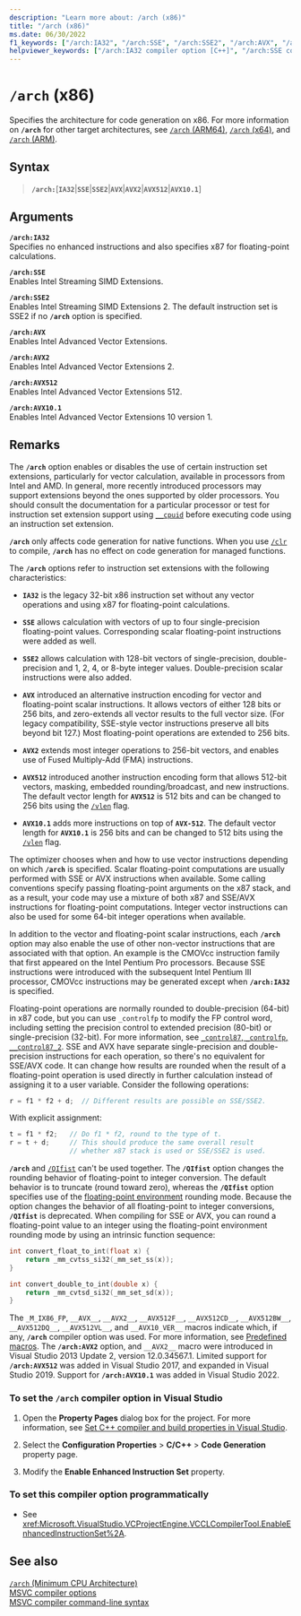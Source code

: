 ```yaml
---
description: "Learn more about: /arch (x86)"
title: "/arch (x86)"
ms.date: 06/30/2022
f1_keywords: ["/arch:IA32", "/arch:SSE", "/arch:SSE2", "/arch:AVX", "/arch:AVX2", "/arch:AVX512", "/arch:AVX10.1"]
helpviewer_keywords: ["/arch:IA32 compiler option [C++]", "/arch:SSE compiler option [C++]", "/arch:SSE2 compiler option [C++]", "/arch:AVX compiler option [C++]", "/arch:AVX2 compiler option [C++]", "/arch:AVX512 compiler option [C++]", "/arch:AVX10.1 compiler option [C++]"]
---
```

# `/arch` (x86)

Specifies the architecture for code generation on x86. For more information on **`/arch`** for other target architectures, see [`/arch` (ARM64)](arch-arm64.md), [`/arch` (x64)](arch-x64.md), and [`/arch` (ARM)](arch-arm.md).

## Syntax

> **`/arch:`**\[**`IA32`**|**`SSE`**|**`SSE2`**|**`AVX`**|**`AVX2`**|**`AVX512`**|**`AVX10.1`**]

## Arguments

**`/arch:IA32`**\
Specifies no enhanced instructions and also specifies x87 for floating-point calculations.

**`/arch:SSE`**\
Enables Intel Streaming SIMD Extensions.

**`/arch:SSE2`**\
Enables Intel Streaming SIMD Extensions 2. The default instruction set is SSE2 if no **`/arch`** option is specified.

**`/arch:AVX`**\
Enables Intel Advanced Vector Extensions.

**`/arch:AVX2`**\
Enables Intel Advanced Vector Extensions 2.

**`/arch:AVX512`**\
Enables Intel Advanced Vector Extensions 512.

**`/arch:AVX10.1`**\
Enables Intel Advanced Vector Extensions 10 version 1.

## Remarks

The **`/arch`** option enables or disables the use of certain instruction set extensions, particularly for vector calculation, available in processors from Intel and AMD. In general, more recently introduced processors may support extensions beyond the ones supported by older processors. You should consult the documentation for a particular processor or test for instruction set extension support using [`__cpuid`](../../intrinsics/cpuid-cpuidex.md) before executing code using an instruction set extension.

**`/arch`** only affects code generation for native functions. When you use [`/clr`](clr-common-language-runtime-compilation.md) to compile, **`/arch`** has no effect on code generation for managed functions.

The **`/arch`** options refer to instruction set extensions with the following characteristics:

- **`IA32`** is the legacy 32-bit x86 instruction set without any vector operations and using x87 for floating-point calculations.

- **`SSE`** allows calculation with vectors of up to four single-precision floating-point values. Corresponding scalar floating-point instructions were added as well.

- **`SSE2`** allows calculation with 128-bit vectors of single-precision, double-precision and 1, 2, 4, or 8-byte integer values. Double-precision scalar instructions were also added.

- **`AVX`** introduced an alternative instruction encoding for vector and floating-point scalar instructions. It allows vectors of either 128 bits or 256 bits, and zero-extends all vector results to the full vector size. (For legacy compatibility, SSE-style vector instructions preserve all bits beyond bit 127.) Most floating-point operations are extended to 256 bits.

- **`AVX2`** extends most integer operations to 256-bit vectors, and enables use of Fused Multiply-Add (FMA) instructions.

- **`AVX512`** introduced another instruction encoding form that allows 512-bit vectors, masking, embedded rounding/broadcast, and new instructions. The default vector length for **`AVX512`** is 512 bits and can be changed to 256 bits using the [`/vlen`](vlen.md) flag.

- **`AVX10.1`** adds more instructions on top of **`AVX-512`**. The default vector length for **`AVX10.1`** is 256 bits and can be changed to 512 bits using the [`/vlen`](vlen.md) flag.

The optimizer chooses when and how to use vector instructions depending on which **`/arch`** is specified. Scalar floating-point computations are usually performed with SSE or AVX instructions when available. Some calling conventions specify passing floating-point arguments on the x87 stack, and as a result, your code may use a mixture of both x87 and SSE/AVX instructions for floating-point computations. Integer vector instructions can also be used for some 64-bit integer operations when available.

In addition to the vector and floating-point scalar instructions, each **`/arch`** option may also enable the use of other non-vector instructions that are associated with that option. An example is the CMOVcc instruction family that first appeared on the Intel Pentium Pro processors. Because SSE instructions were introduced with the subsequent Intel Pentium III processor, CMOVcc instructions may be generated except when **`/arch:IA32`** is specified.

Floating-point operations are normally rounded to double-precision (64-bit) in x87 code, but you can use `_controlfp` to modify the FP control word, including setting the precision control to extended precision (80-bit) or single-precision (32-bit). For more information, see [`_control87`, `_controlfp`, `__control87_2`](../../c-runtime-library/reference/control87-controlfp-control87-2.md). SSE and AVX have separate single-precision and double-precision instructions for each operation, so there's no equivalent for SSE/AVX code. It can change how results are rounded when the result of a floating-point operation is used directly in further calculation instead of assigning it to a user variable. Consider the following operations:

```cpp
r = f1 * f2 + d;  // Different results are possible on SSE/SSE2.
```

With explicit assignment:

```cpp
t = f1 * f2;   // Do f1 * f2, round to the type of t.
r = t + d;     // This should produce the same overall result
               // whether x87 stack is used or SSE/SSE2 is used.
```

**`/arch`** and [`/QIfist`](qifist-suppress-ftol.md) can't be used together. The **`/QIfist`** option changes the rounding behavior of floating-point to integer conversion. The default behavior is to truncate (round toward zero), whereas the **`/QIfist`** option specifies use of the [floating-point environment](fp-specify-floating-point-behavior.md) rounding mode. Because the option changes the behavior of all floating-point to integer conversions, **`/QIfist`** is deprecated. When compiling for SSE or AVX, you can round a floating-point value to an integer using the floating-point environment rounding mode by using an intrinsic function sequence:

```cpp
int convert_float_to_int(float x) {
    return _mm_cvtss_si32(_mm_set_ss(x));
}

int convert_double_to_int(double x) {
    return _mm_cvtsd_si32(_mm_set_sd(x));
}
```

The `_M_IX86_FP`, `__AVX__`, `__AVX2__`, `__AVX512F__`, `__AVX512CD__`, `__AVX512BW__`, `__AVX512DQ__`, `__AVX512VL__`, and `__AVX10_VER__` macros indicate which, if any, **`/arch`** compiler option was used. For more information, see [Predefined macros](../../preprocessor/predefined-macros.md). The **`/arch:AVX2`** option, and `__AVX2__` macro were introduced in Visual Studio 2013 Update 2, version 12.0.34567.1. Limited support for **`/arch:AVX512`** was added in Visual Studio 2017, and expanded in Visual Studio 2019. Support for **`/arch:AVX10.1`** was added in Visual Studio 2022.

### To set the `/arch` compiler option in Visual Studio

1. Open the **Property Pages** dialog box for the project. For more information, see [Set C++ compiler and build properties in Visual Studio](../working-with-project-properties.md).

1. Select the **Configuration Properties** > **C/C++** > **Code Generation** property page.

1. Modify the **Enable Enhanced Instruction Set** property.

### To set this compiler option programmatically

- See <xref:Microsoft.VisualStudio.VCProjectEngine.VCCLCompilerTool.EnableEnhancedInstructionSet%2A>.

## See also

[`/arch` (Minimum CPU Architecture)](arch-minimum-cpu-architecture.md)\
[MSVC compiler options](compiler-options.md)\
[MSVC compiler command-line syntax](compiler-command-line-syntax.md)
